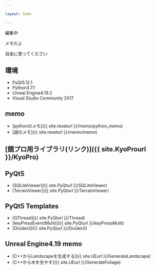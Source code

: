 ```yaml
---

layout: home

---
```


編集中

メモだよ

自由に使ってください

## 環境

* PyQt5.12.1
* Python3.7.1
* Unreal Engine4.19.2
* Visual Studio Community 2017

## memo
* [pythonのメモ]({{ site.reseturl }}/memo/python_memo)
* [謎のメモ]({{ site.reseturl }}/memo/memo)

## [競プロ用ライブラリ(リンク)]({{ site.KyoProurl }}/KyoPro)

## PyQt5

* [SQLiteViewer]({{ site.PyQturl }}/SQLiteViewer)
* [TerrainViewer]({{ site.PyQturl }}/TerrainViewer)

## PyQt5 Templates

* [QThread]({{ site.PyQturl }}/Thread)
* [keyPressEvent(Multi)]({{ site.PyQturl }}/keyPressMulti)
* [DivideUI]({{ site.PyQturl }}/DivideUI)

## Unreal Engine4.19 memo

* [C++からLandscapeを生成する]({{ site.UEurl }}/GenerateLandscape)
* [C++から木を生やす]({{ site.UEurl }}/GenerateFoliage)
